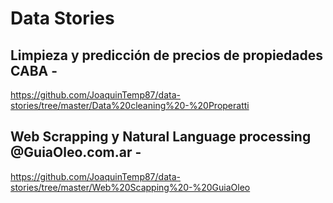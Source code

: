 # Data Stories

## Limpieza y predicción de precios de propiedades CABA - 

https://github.com/JoaquinTemp87/data-stories/tree/master/Data%20cleaning%20-%20Properatti


## Web Scrapping y Natural Language processing  @GuiaOleo.com.ar -

https://github.com/JoaquinTemp87/data-stories/tree/master/Web%20Scapping%20-%20GuiaOleo 
